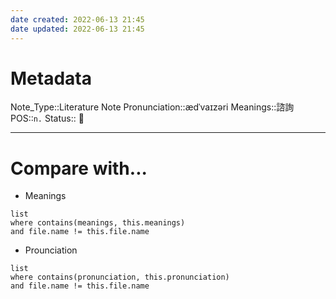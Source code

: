 ```yaml
---
date created: 2022-06-13 21:45
date updated: 2022-06-13 21:45
---
```


# Metadata

Note_Type::Literature Note
Pronunciation::ædˈvaɪzəri
Meanings::諮詢
POS::`n.`
Status:: 👶

---

# Compare with...

- Meanings

```dataview
list
where contains(meanings, this.meanings)
and file.name != this.file.name
```

- Prounciation

```dataview
list
where contains(pronunciation, this.pronunciation)
and file.name != this.file.name
```
